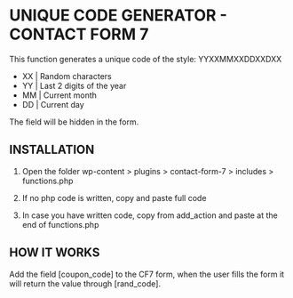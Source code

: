 # UNIQUE CODE GENERATOR - CONTACT FORM 7
This function generates a unique code of the style: YYXXMMXXDDXXDXX


- XX | Random characters
- YY | Last 2 digits of the year
- MM | Current month
- DD | Current day


The field will be hidden in the form.


## INSTALLATION
1. Open the folder wp-content > plugins > contact-form-7 > includes > functions.php

2. If no php code is written, copy and paste full code

3. In case you have written code, copy from add_action and paste at the end of functions.php


## HOW IT WORKS
Add the field [coupon_code] to the CF7 form, when the user fills the form it will return the value through [rand_code].
